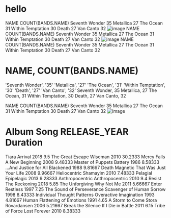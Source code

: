 # hello
NAME	COUNT(BANDS.NAME)
Seventh Wonder	35
Metallica	27
The Ocean	31
Within Temptation	30
Death	27
Van Canto	32
![image](https://user-images.githubusercontent.com/110264388/182323617-67f2e628-c997-4695-ac5c-37c70a98a279.png)
NAME	COUNT(BANDS.NAME)
Seventh Wonder	35
Metallica	27
The Ocean	31
Within Temptation	30
Death	27
Van Canto	32
![image](https://user-images.githubusercontent.com/110264388/182323638-f11bbdda-5336-4eb2-ab90-71681dce8d09.png)
NAME	COUNT(BANDS.NAME)
Seventh Wonder	35
Metallica	27
The Ocean	31
Within Temptation	30
Death	27
Van Canto	32
# NAME, COUNT(BANDS.NAME)
'Seventh Wonder', '35'
'Metallica', '27'
'The Ocean', '31'
'Within Temptation', '30'
'Death', '27'
'Van Canto', '32'
Seventh Wonder, 35
Metallica, 27
The Ocean, 31
Within Temptation, 30
Death,              27
Van Canto, 32



NAME	COUNT(BANDS.NAME)
Seventh Wonder	35
Metallica	27
The Ocean	31
Within Temptation	30
Death	27
Van Canto	32
![image](https://user-images.githubusercontent.com/110264388/182324478-a041b2a7-9812-4b34-8eaf-573dc8a06474.png)











# Album	Song	RELEASE_YEAR	Duration
Tiara	Arrival	2018	9.5
The Great Escape	Wiseman	2010	30.2333
Mercy Falls	A New Beginning	2008	9.48333
Master of Puppets	Battery	1986	8.58333
...And Justice for All	Blackened	1988	9.81667
Death Magnetic	That Was Just Your Life	2008	9.96667
Heliocentric	Shamayim	2010	7.48333
Pelagial	Epipelagic	2013	9.28333
Anthropocentric	Anthropocentric	2010	9.4
Resist	The Reckoning	2018	5.85
The Unforgiving	Why Not Me	2011	5.66667
Enter	Restless	1997	7.25
The Sound of Perseverance	Scavenger of Human Sorrow	1998	8.43333
Individual Thought Patterns	Overactive Imagination	1993	4.81667
Human	Flattening of Emotions	1991	4.65
A Storm to Come	Stora Rövardansen	2006	5.21667
Break the Silence	If I Die in Battle	2011	6.15
Tribe of Force	Lost Forever	2010	8.38333












